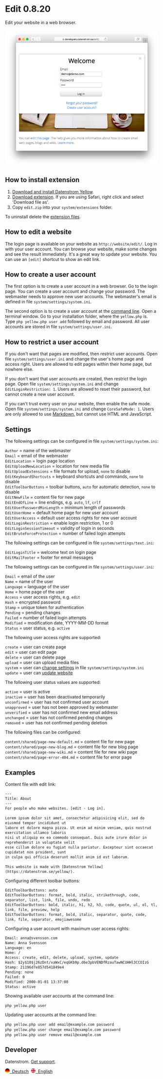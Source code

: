 Edit 0.8.20
===========
Edit your website in a web browser.

<p align="center"><img src="edit-screenshot.png?raw=true" alt="Screenshot"></p>

## How to install extension

1. [Download and install Datenstrom Yellow](https://github.com/datenstrom/yellow/).
2. [Download extension](https://github.com/datenstrom/yellow-extensions/raw/master/zip/edit.zip). If you are using Safari, right click and select 'Download file as'.
3. Copy `edit.zip` into your `system/extensions` folder.

To uninstall delete the [extension files](extension.ini).

## How to edit a website

The login page is available on your website as `http://website/edit/`. Log in with your user account. You can browse your website, make some changes and see the result immediately. It's a great way to update your website. You can use an `[edit]` shortcut to show an edit link.

## How to create a user account

The first option is to create a user account in a web browser. Go to the login page. You can create a user account and change your password. The webmaster needs to approve new user accounts. The webmaster's email is defined in file `system/settings/system.ini`.

The second option is to create a user account at the [command line](https://github.com/datenstrom/yellow-extensions/tree/master/features/command). Open a terminal window. Go to your installation folder, where the `yellow.php` is. Type `php yellow.php user add` followed by email and password. All user accounts are stored in file `system/settings/user.ini`.

## How to restrict a user account

If you don't want that pages are modified, then restrict user accounts. Open file `system/settings/user.ini` and change the user's home page and access right. Users are allowed to edit pages within their home page, but nowhere else.

If you don't want that user accounts are created, then restrict the login page. Open file `system/settings/system.ini` and change `EditLoginRestriction: 1`. Users are allowed to reset their password, but cannot create a new user account.

If you can't trust every user on your website, then enable the safe mode. Open file `system/settings/system.ini` and change `CoreSafeMode: 1`. Users are only allowed to use [Markdown](https://github.com/datenstrom/yellow-extensions/tree/master/features/markdown), but cannot use HTML and JavaScript.

## Settings

The following settings can be configured in file `system/settings/system.ini`:

`Author` = name of the webmaster  
`Email` = email of the webmaster  
`EditLocation` = login page location  
`EditUploadNewLocation` = location for new media file  
`EditUploadExtensions` = file formats for upload, `none` to disable  
`EditKeyboardShortcuts` = keyboard shortcuts and commands, `none` to disable  
`EditToolbarButtons` = toolbar buttons, `auto` for automatic detection, `none` to disable  
`EditNewFile` = content file for new page  
`EditEndOfLine` = line endings, e.g. `auto`, `lf`, `crlf`  
`EditUserPasswordMinLength` = minimum length of passwords  
`EditUserHome` = default home page for new user account  
`EditUserAccess` = default user access rights for new user account  
`EditLoginRestriction` = enable login restriction, 1 or 0  
`EditLoginSessionTimeout` = validity of login in seconds  
`EditBruteForceProtection` = number of failed login attempts  

The following settings can be configured in file `system/settings/text.ini`:

`EditLoginTitle` = welcome text on login page  
`EditMailFooter` = footer for email messages  

The following settings can be configured in file `system/settings/user.ini`:

`Email` = email of the user  
`Name` =  name of the user  
`Language` = language of the user  
`Home` = home page of the user  
`Access` = user access rights, e.g. `edit`  
`Hash` = encrypted password  
`Stamp` = unique token for authentication  
`Pending` = pending changes  
`Failed` = number of failed login attempts  
`Modified` = modification date, YYYY-MM-DD format  
`Status` = user status, e.g. `active`  

The following user access rights are supported:

`create` =  user can create page  
`edit` = user can edit page  
`delete` = user can delete page  
`upload` = user can upload media files  
`system` = user can [change settings](https://github.com/datenstrom/yellow-extensions/tree/master/features/core#settings) in file `system/settings/system.ini`  
`update` = user can [update website](https://github.com/datenstrom/yellow-extensions/tree/master/features/update)  

The following user status values are supported:

`active` = user is active  
`inactive` = user has been deactivated temporarily  
`unconfirmed` = user has not confirmed user account  
`unapproved` = user has not been approved by webmaster  
`unverified` = user has not confirmed new email address  
`unchanged` = user has not confirmed pending changes  
`removed` = user has not confirmed pending deletion  

The following files can be configured:

`content/shared/page-new-default.md` = content file for new page  
`content/shared/page-new-blog.md` = content file for new blog page  
`content/shared/page-new-wiki.md` = content file for new wiki page  
`content/shared/page-error-404.md` = content file for error page  

## Examples

Content file with edit link:

    ---
    Title: About
    ---
    For people who make websites. [edit - Log in].
    
    Lorem ipsum dolor sit amet, consectetur adipisicing elit, sed do eiusmod tempor incididunt ut 
    labore et dolore magna pizza. Ut enim ad minim veniam, quis nostrud exercitation ullamco laboris 
    nisi ut aliquip ex ea commodo consequat. Duis aute irure dolor in reprehenderit in voluptate velit 
    esse cillum dolore eu fugiat nulla pariatur. Excepteur sint occaecat cupidatat non proident, sunt 
    in culpa qui officia deserunt mollit anim id est laborum.
    
    This website is made with [Datenstrom Yellow](https://datenstrom.se/yellow/). 

Configuring different toolbar buttons:

```
EditToolbarButtons: auto 
EditToolbarButtons: format, bold, italic, strikethrough, code, separator, list, link, file, undo, redo
EditToolbarButtons: bold, italic, h1, h2, h3, code, quote, ul, ol, tl, link, file, preview, help
EditToolbarButtons: format, bold, italic, separator, quote, code, link, file, separator, emojiawesome
```

Configuring a user account with maximum user access rights:

```
Email: anna@svensson.com
Name: Anna Svensson
Language: en
Home: /
Access: create, edit, delete, upload, system, update
Hash: $2y$10$j26zDnt/xaWxC/eqGKb9p.d6e3pbVENDfRzauTawNCUHHl3CCOIzG
Stamp: 21196d7e857d541849e4
Pending: none
Failed: 0
Modified: 2000-01-01 13:37:00
Status: active
```

Showing available user accounts at the command line:

`php yellow.php user`  

Updating user accounts at the command line:
 
`php yellow.php user add email@example.com password`  
`php yellow.php user change email@example.com password`  
`php yellow.php user remove email@example.com`  

## Developer

Datenstrom. [Get support](https://datenstrom.se/yellow/help/).

<p>
<a href="README-de.md"><img src="https://raw.githubusercontent.com/datenstrom/yellow-extensions/master/features/help/language-de.png" width="15" height="15" alt="Deutsch">&nbsp; Deutsch</a>&nbsp;
<a href="README.md"><img src="https://raw.githubusercontent.com/datenstrom/yellow-extensions/master/features/help/language-en.png" width="15" height="15" alt="English">&nbsp; English</a>&nbsp;
</p>
